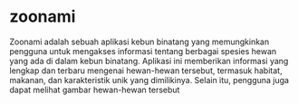 # zoonami
Zoonami adalah sebuah aplikasi kebun binatang yang memungkinkan pengguna untuk mengakses informasi tentang berbagai spesies hewan yang ada di dalam kebun binatang. Aplikasi ini memberikan informasi yang lengkap dan terbaru mengenai hewan-hewan tersebut, termasuk habitat, makanan, dan karakteristik unik yang dimilikinya. Selain itu, pengguna juga dapat melihat gambar hewan-hewan tersebut
